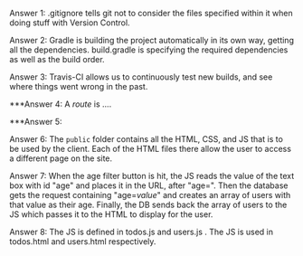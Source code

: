 Answer 1: .gitignore tells git not to consider the files specified within
          it when doing stuff with Version Control.

Answer 2: Gradle is building the project automatically in its own way, getting
          all the dependencies. build.gradle is specifying the required dependencies
          as well as the build order.

Answer 3: Travis-CI allows us to continuously test new builds, and see where
          things went wrong in the past.

***Answer 4: A _route_ is ....

***Answer 5: 

Answer 6: The `public` folder contains all the HTML, CSS, and 
          JS that is to be used by the client. Each of the 
          HTML files there allow the user to access a different 
          page on the site.

Answer 7: When the age filter button is hit, the JS reads 
          the value of the text box with id "age" and places it 
          in the URL, after "age=". Then the database gets 
          the request containing "age=*value*" and creates an 
          array of users with that value as their age. Finally, 
          the DB sends back the array of users to the JS which 
          passes it to the HTML to display for the user.

Answer 8: The JS is defined in todos.js and users.js .
          The JS is used in todos.html and users.html respectively.
